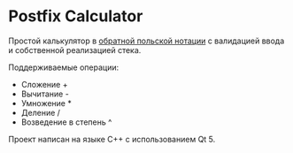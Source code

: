 # Postfix Calculator
Простой калькулятор в [обратной польской нотации](https://ru.wikipedia.org/wiki/%D0%9E%D0%B1%D1%80%D0%B0%D1%82%D0%BD%D0%B0%D1%8F_%D0%BF%D0%BE%D0%BB%D1%8C%D1%81%D0%BA%D0%B0%D1%8F_%D0%B7%D0%B0%D0%BF%D0%B8%D1%81%D1%8C) с валидацией ввода и собственной реализацией стека.

Поддерживаемые операции:
* Сложение +
* Вычитание -
* Умножение *
* Деление /
* Возведение в степень ^

Проект написан на языке C++ с использованием Qt 5.
